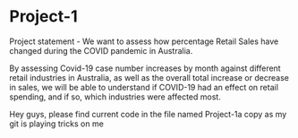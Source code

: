 # Project-1
Project statement - We want to assess how percentage Retail Sales have changed during the COVID pandemic in Australia.

By assessing Covid-19 case number increases by month against different retail industries in Australia, as well as the overall total increase or decrease in sales, we will be able to understand if COVID-19 had an effect on retail spending, and if so, which industries were affected most.

Hey guys, please find current code in the file named Project-1a copy as my git is playing tricks on me
